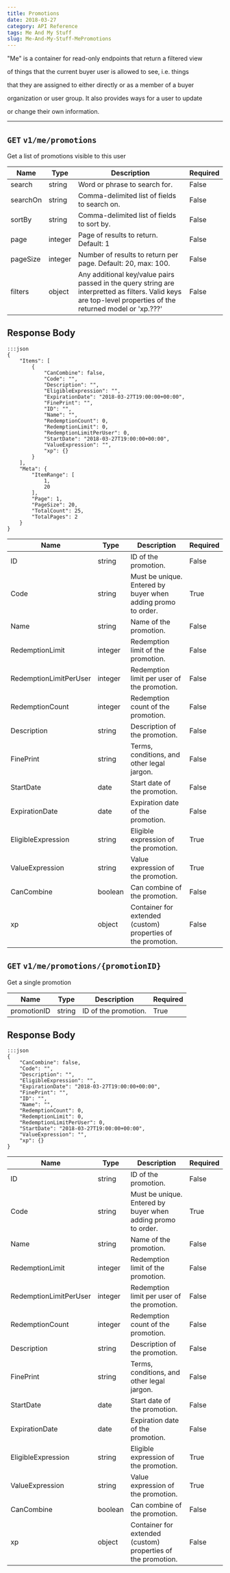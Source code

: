 ```yaml
---
title: Promotions
date: 2018-03-27
category: API Reference
tags: Me And My Stuff
slug: Me-And-My-Stuff-MePromotions
---
```

"Me" is a container for read-only endpoints that return a filtered view
of things that the current buyer user is allowed to see, i.e. things
that they are assigned to either directly or as a member of a buyer
organization or user group. It also provides ways for a user to update
or change their own information.

---

## `GET` `v1/me/promotions`
Get a list of promotions visible to this user

| Name | Type | Description | Required | 
|---|---|---|---|
| search | string | Word or phrase to search for. | False |
| searchOn | string | Comma-delimited list of fields to search on. | False |
| sortBy | string | Comma-delimited list of fields to sort by. | False |
| page | integer | Page of results to return. Default: 1 | False |
| pageSize | integer | Number of results to return per page. Default: 20, max: 100. | False |
| filters | object | Any additional key/value pairs passed in the query string are interpretted as filters. Valid keys are top-level properties of the returned model or 'xp.???' | False |

## Response Body
	:::json
	{
	    "Items": [
	        {
	            "CanCombine": false,
	            "Code": "",
	            "Description": "",
	            "EligibleExpression": "",
	            "ExpirationDate": "2018-03-27T19:00:00+00:00",
	            "FinePrint": "",
	            "ID": "",
	            "Name": "",
	            "RedemptionCount": 0,
	            "RedemptionLimit": 0,
	            "RedemptionLimitPerUser": 0,
	            "StartDate": "2018-03-27T19:00:00+00:00",
	            "ValueExpression": "",
	            "xp": {}
	        }
	    ],
	    "Meta": {
	        "ItemRange": [
	            1,
	            20
	        ],
	        "Page": 1,
	        "PageSize": 20,
	        "TotalCount": 25,
	        "TotalPages": 2
	    }
	}


| Name | Type | Description | Required | 
|---|---|---|---|
| ID | string | ID of the promotion. | False |
| Code | string | Must be unique. Entered by buyer when adding promo to order. | True |
| Name | string | Name of the promotion. | False |
| RedemptionLimit | integer | Redemption limit of the promotion. | False |
| RedemptionLimitPerUser | integer | Redemption limit per user of the promotion. | False |
| RedemptionCount | integer | Redemption count of the promotion. | False |
| Description | string | Description of the promotion. | False |
| FinePrint | string | Terms, conditions, and other legal jargon. | False |
| StartDate | date | Start date of the promotion. | False |
| ExpirationDate | date | Expiration date of the promotion. | False |
| EligibleExpression | string | Eligible expression of the promotion. | True |
| ValueExpression | string | Value expression of the promotion. | True |
| CanCombine | boolean | Can combine of the promotion. | False |
| xp | object | Container for extended (custom) properties of the promotion. | False |

## `GET` `v1/me/promotions/{promotionID}`
Get a single promotion

| Name | Type | Description | Required | 
|---|---|---|---|
| promotionID | string | ID of the promotion. | True |

## Response Body
	:::json
	{
	    "CanCombine": false,
	    "Code": "",
	    "Description": "",
	    "EligibleExpression": "",
	    "ExpirationDate": "2018-03-27T19:00:00+00:00",
	    "FinePrint": "",
	    "ID": "",
	    "Name": "",
	    "RedemptionCount": 0,
	    "RedemptionLimit": 0,
	    "RedemptionLimitPerUser": 0,
	    "StartDate": "2018-03-27T19:00:00+00:00",
	    "ValueExpression": "",
	    "xp": {}
	}


| Name | Type | Description | Required | 
|---|---|---|---|
| ID | string | ID of the promotion. | False |
| Code | string | Must be unique. Entered by buyer when adding promo to order. | True |
| Name | string | Name of the promotion. | False |
| RedemptionLimit | integer | Redemption limit of the promotion. | False |
| RedemptionLimitPerUser | integer | Redemption limit per user of the promotion. | False |
| RedemptionCount | integer | Redemption count of the promotion. | False |
| Description | string | Description of the promotion. | False |
| FinePrint | string | Terms, conditions, and other legal jargon. | False |
| StartDate | date | Start date of the promotion. | False |
| ExpirationDate | date | Expiration date of the promotion. | False |
| EligibleExpression | string | Eligible expression of the promotion. | True |
| ValueExpression | string | Value expression of the promotion. | True |
| CanCombine | boolean | Can combine of the promotion. | False |
| xp | object | Container for extended (custom) properties of the promotion. | False |
